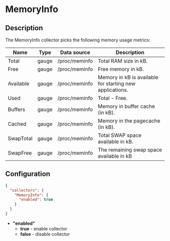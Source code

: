 # MemoryInfo
## Description
The MemoryInfo collector picks the following memory usage metrics:

| Name      | Type  | Data source   | Description                                              |
|-----------|-------|---------------|----------------------------------------------------------|
| Total     | gauge | /proc/meminfo | Total RAM size in kB.                                    |
| Free      | gauge | /proc/meminfo | Free memory in kB.                                       |
| Available | gauge | /proc/meminfo | Memory in kB is available for starting new applications. |
| Used      | gauge | /proc/meminfo | Total - Free.                                            |
| Buffers   | gauge | /proc/meminfo | Memory in buffer cache (in kB).                          |
| Cached    | gauge | /proc/meminfo | Memory in the pagecache (in kB).                         |
| SwapTotal | gauge | /proc/meminfo | Total SWAP space available in kB.                        |
| SwapFree  | gauge | /proc/meminfo | The remaining swap space available in kB                 |

## Configuration
```json
{
  "collectors": {
    "MemoryInfo": {
      "enabled": true
    }
  }
}
```
* **"enabled"**
    * **true** - enable collector
    * **false** - disable collector